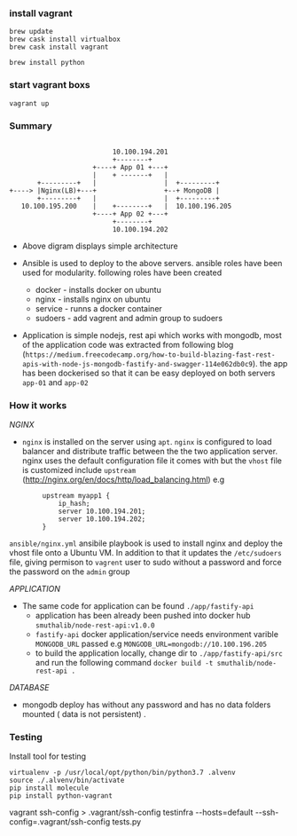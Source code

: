### install vagrant

    brew update
    brew cask install virtualbox
    brew cask install vagrant

    brew install python 


### start vagrant boxs

    vagrant up

### Summary
```

                          10.100.194.201
                          +--------+
                     +----+ App 01 +---+
                     |    + -------+   |
       +---------+   |                 |  +---------+
+----> |Nginx(LB)+---+                 +--+ MongoDB |
       +---------+   |                 |  +---------+
   10.100.195.200    |    +--------+   |  10.100.196.205
                     +----+ App 02 +---+
                          +--------+
                          10.100.194.202

```

* Above digram displays simple architecture
  
* Ansible is used to deploy to the above servers. ansible roles have been used for modularity. following roles have been created
  * docker - installs docker on ubuntu
  * nginx  - installs nginx on ubuntu
  * service - runns a docker container 
  * sudoers - add vagrent and admin group to sudoers 
   
* Application is simple nodejs, rest api which works with mongodb, most of the application code was extracted from following blog (`https://medium.freecodecamp.org/how-to-build-blazing-fast-rest-apis-with-node-js-mongodb-fastify-and-swagger-114e062db0c9`). the app has been dockerised so that it can be easy deployed on both servers  `app-01` and `app-02`

### How it works

*NGINX*

*  `nginx` is installed on the server using `apt`. `nginx` is configured to load balancer and distribute traffic between the the two application server. nginx uses the default configuration file it comes with but the `vhost` file is customized include `upstream` (http://nginx.org/en/docs/http/load_balancing.html) 
        e.g

            upstream myapp1 {
                ip_hash;
                server 10.100.194.201;
                server 10.100.194.202;
            }
 
 `ansible/nginx.yml` ansibile playbook is used to install nginx and deploy the vhost file onto a Ubuntu VM. In addition to that it updates the  `/etc/sudoers` file, giving permison to `vagrent` user to sudo without a password and force the password on the `admin` group

*APPLICATION*

* The same code for application can be found `./app/fastify-api` 
  * application has been already been pushed into docker hub `smuthalib/node-rest-api:v1.0.0` 
  * `fastify-api` docker application/service needs environment varible `MONGODB_URL` passed e.g `MONGODB_URL=mongodb://10.100.196.205` 
  *  to build the application locally, change dir to `./app/fastify-api/src` and run the following command `docker build -t smuthalib/node-rest-api .` 


*DATABASE*

*  mongodb deploy has without any password and has no data folders mounted ( data is not persistent) . 

### Testing

Install tool for testing  

    virtualenv -p /usr/local/opt/python/bin/python3.7 .alvenv 
    source ./.alvenv/bin/activate
    pip install molecule 
    pip install python-vagrant

vagrant ssh-config > .vagrant/ssh-config
testinfra --hosts=default --ssh-config=.vagrant/ssh-config tests.py
